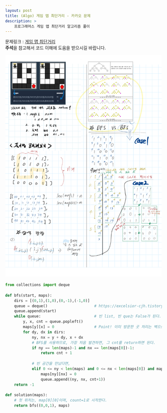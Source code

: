 ```yaml
---
layout: post
title: (Algo) 게임 맵 최단거리 - 카카오 문제
description: > 
    프로그래머스 게임 맵 최단거리 알고리즘 풀이 
---
```


문제링크 : [게임 맵 최단거리](https://programmers.co.kr/learn/courses/30/lessons/1844)    
**주석**을 참고해서 코드 이해에 도움을 받으시길 바랍니다.  

![image](https://github.com/junha1125/Imgaes_For_GitBlog/blob/master/2020-05-04/note_P1.png?raw=true)

```python
from collections import deque

def bfs(start, maps):
    dirs = [(0,1),(1,0),(0,-1),(-1,0)]
    queue = deque()                     # https://excelsior-cjh.tistory.com/96
    queue.append(start)
    while queue:                        # 빈 list, 빈 que는 False가 된다.
        y, x, cnt = queue.popleft()
        maps[y][x] = 0                  # Point! 이미 방문한 곳 처리는 벽으로 만들어 버린다!
        for dy, dx in dirs:
            ny, nx = y + dy, x + dx
            # BFS를 사용하므로, 가장 처음 발견하면, 그 cnt를 return하면 된다.
            if ny == len(maps)-1 and nx == len(maps[0])-1:
                return cnt + 1

            # 빈 공간을 만났다면,
            elif 0 <= ny < len(maps) and 0 <= nx < len(maps[0]) and maps[ny][nx] == 1: 
                maps[ny][nx] = 0
                queue.append((ny, nx, cnt+1))
    return -1

def solution(maps):
    # 첫 위치는, map[0][0]이며, count=1로 시작한다. 
    return bfs((0,0,1), maps) 
```
